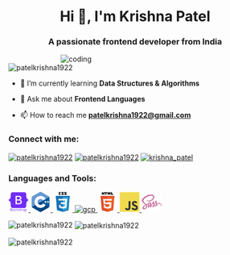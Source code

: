 <h1 align="center">Hi 👋, I'm Krishna Patel</h1>
<h3 align="center">A passionate frontend developer from India</h3>

<img align="right" alt="coding" width="400" src="https://res.cloudinary.com/practicaldev/image/fetch/s--O0u1bNHs--/c_limit%2Cf_auto%2Cfl_progressive%2Cq_66%2Cw_880/https://miro.medium.com/max/1400/0*PXf5ge7QCN9Ga_CL.gif">


<p align="left"> <img src="https://komarev.com/ghpvc/?username=patelkrishna1922&label=Profile%20views&color=0e75b6&style=flat" alt="patelkrishna1922" /> </p>

- 🌱 I’m currently learning **Data Structures & Algorithms**

- 💬 Ask me about **Frontend Languages**

- 📫 How to reach me **patelkrishna1922@gmail.com**

<h3 align="left">Connect with me:</h3>
<p align="left">
<a href="https://linkedin.com/in/patelkrishna1922" target="blank"><img align="center" src="https://raw.githubusercontent.com/rahuldkjain/github-profile-readme-generator/master/src/images/icons/Social/linked-in-alt.svg" alt="patelkrishna1922" height="30" width="40" /></a>
<a href="https://instagram.com/patelkrishna1922" target="blank"><img align="center" src="https://raw.githubusercontent.com/rahuldkjain/github-profile-readme-generator/master/src/images/icons/Social/instagram.svg" alt="patelkrishna1922" height="30" width="40" /></a>
<a href="https://www.leetcode.com/krishna_patel" target="blank"><img align="center" src="https://raw.githubusercontent.com/rahuldkjain/github-profile-readme-generator/master/src/images/icons/Social/leet-code.svg" alt="krishna_patel" height="30" width="40" /></a>
</p>

<h3 align="left">Languages and Tools:</h3>
<p align="left"> <a href="https://getbootstrap.com" target="_blank" rel="noreferrer"> <img src="https://raw.githubusercontent.com/devicons/devicon/master/icons/bootstrap/bootstrap-plain-wordmark.svg" alt="bootstrap" width="40" height="40"/> </a> <a href="https://www.w3schools.com/cpp/" target="_blank" rel="noreferrer"> <img src="https://raw.githubusercontent.com/devicons/devicon/master/icons/cplusplus/cplusplus-original.svg" alt="cplusplus" width="40" height="40"/> </a> <a href="https://www.w3schools.com/css/" target="_blank" rel="noreferrer"> <img src="https://raw.githubusercontent.com/devicons/devicon/master/icons/css3/css3-original-wordmark.svg" alt="css3" width="40" height="40"/> </a> <a href="https://cloud.google.com" target="_blank" rel="noreferrer"> <img src="https://www.vectorlogo.zone/logos/google_cloud/google_cloud-icon.svg" alt="gcp" width="40" height="40"/> </a> <a href="https://www.w3.org/html/" target="_blank" rel="noreferrer"> <img src="https://raw.githubusercontent.com/devicons/devicon/master/icons/html5/html5-original-wordmark.svg" alt="html5" width="40" height="40"/> </a> <a href="https://developer.mozilla.org/en-US/docs/Web/JavaScript" target="_blank" rel="noreferrer"> <img src="https://raw.githubusercontent.com/devicons/devicon/master/icons/javascript/javascript-original.svg" alt="javascript" width="40" height="40"/> </a> <a href="https://sass-lang.com" target="_blank" rel="noreferrer"> <img src="https://raw.githubusercontent.com/devicons/devicon/master/icons/sass/sass-original.svg" alt="sass" width="40" height="40"/> </a> </p>

<p><img align="left" src="https://github-readme-stats.vercel.app/api/top-langs?username=patelkrishna1922&show_icons=true&locale=en&layout=compact" alt="patelkrishna1922" /></p>

<p>&nbsp;<img align="center" src="https://github-readme-stats.vercel.app/api?username=patelkrishna1922&show_icons=true&locale=en" alt="patelkrishna1922" /></p>

<p><img align="center" src="https://github-readme-streak-stats.herokuapp.com/?user=patelkrishna1922&" alt="patelkrishna1922" /></p>
